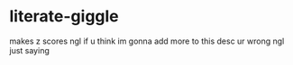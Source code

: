 # literate-giggle
makes z scores ngl 
if u think im gonna add more to this desc ur wrong ngl just saying
